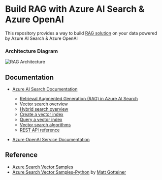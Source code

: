 # Build RAG with Azure AI Search & Azure OpenAI

This repository provides a way to build [RAG solution](https://learn.microsoft.com/azure/search/tutorial-rag-build-solution) on your data powered by Azure AI Search & Azure OpenAI
 
### Architecture Diagram

![RAG Architecture](azure-index-and-chat\appcomponents.png)

## Documentation

- [Azure AI Search Documentation](https://learn.microsoft.com/azure/search/)

  - [Retrieval Augmented Generation (RAG) in Azure AI Search](https://learn.microsoft.com/azure/search/retrieval-augmented-generation-overview)
  - [Vector search overview](https://learn.microsoft.com/azure/search/vector-search-overview)
  - [Hybrid search overview](https://learn.microsoft.com/azure/search/hybrid-search-overview)
  - [Create a vector index](https://learn.microsoft.com/azure/search/vector-search-how-to-create-index)
  - [Query a vector index](https://learn.microsoft.com/azure/search/vector-search-how-to-query)
  - [Vector search algorithms](https://learn.microsoft.com/azure/search/vector-search-ranking)
  - [REST API reference](https://learn.microsoft.com/rest/api/searchservice/)

- [Azure OpenAI Service Documentation](https://learn.microsoft.com/azure/cognitive-services/openai/)

## Reference
- [Azure Search Vector Samples](https://github.com/Azure/azure-search-vector-samples/tree/main)
- [Azure Search Vector Samples-Python](https://github.com/Azure/azure-search-vector-samples/tree/main/demo-python/code/indexers) by [Matt Gotteiner](https://github.com/mattgotteiner) 